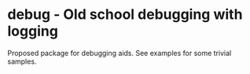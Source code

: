 # debug - Old school debugging with logging

Proposed package for debugging aids. See examples for some trivial
samples.

